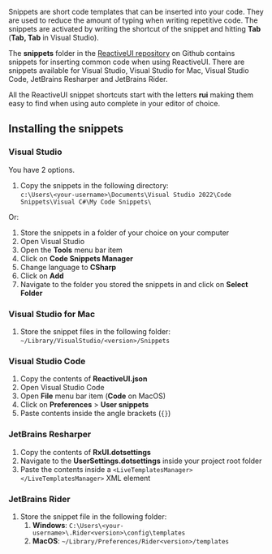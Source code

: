 Snippets are short code templates that can be inserted into your code. They are used to reduce the amount of typing when writing repetitive code. The snippets are activated by writing the shortcut of the snippet and hitting **Tab** (**Tab, Tab** in Visual Studio).

The **snippets** folder in the [ReactiveUI repository](https://github.com/reactiveui/reactiveui/) on Github contains snippets for inserting common code when using ReactiveUI. There are snippets available for Visual Studio, Visual Studio for Mac, Visual Studio Code, JetBrains Resharper and JetBrains Rider.

All the ReactiveUI snippet shortcuts start with the letters **rui** making them easy to find when using auto complete in your editor of choice.

## Installing the snippets

### Visual Studio

You have 2 options.

1. Copy the snippets in the following directory:  
`c:\Users\<your-username>\Documents\Visual Studio 2022\Code Snippets\Visual C#\My Code Snippets\`

Or:

1. Store the snippets in a folder of your choice on your computer
1. Open Visual Studio
1. Open the **Tools** menu bar item
1. Click on **Code Snippets Manager**
1. Change language to **CSharp**
1. Click on **Add**
1. Navigate to the folder you stored the snippets in and click on **Select Folder**

### Visual Studio for Mac

1. Store the snippet files in the following folder: `~/Library/VisualStudio/<version>/Snippets`

### Visual Studio Code

1. Copy the contents of **ReactiveUI.json**
1. Open Visual Studio Code
1. Open **File** menu bar item (**Code** on MacOS)
1. Click on **Preferences** > **User snippets**
1. Paste contents inside the angle brackets (`{}`)

### JetBrains Resharper

1. Copy the contents of **RxUI.dotsettings**
1. Navigate to the **UserSettings.dotsettings** inside your project root folder
1. Paste the contents inside a `<LiveTemplatesManager></LiveTemplatesManager>` XML element

### JetBrains Rider

1. Store the snippet file in the following folder:
   1. **Windows**: `C:\Users\<your-username>\.Rider<version>\config\templates`
   1. **MacOS**: `~/Library/Preferences/Rider<version>/templates`
